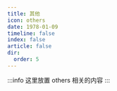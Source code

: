 ```yaml
---
title: 其他
icon: others
date: 1978-01-09
timeline: false
index: false
article: false
dir:
  order: 5
---
```


:::info
这里放置 others 相关的内容
:::


<Catalog />

